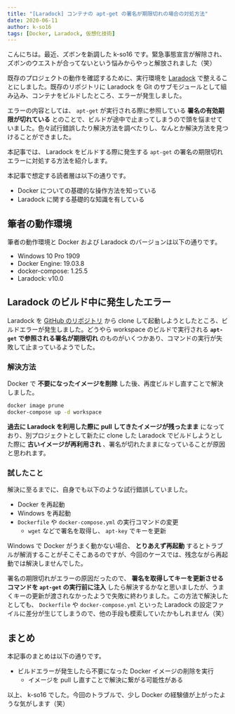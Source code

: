 ```yaml
---
title: "[Laradock] コンテナの apt-get の署名が期限切れの場合の対処方法"
date: 2020-06-11
author: k-so16
tags: [Docker, Laradock, 仮想化技術]
---
```


こんにちは。最近、ズボンを新調した k-so16 です。緊急事態宣言が解除され、ズボンのウエストが合ってないという悩みからやっと解放されました（笑）

既存のプロジェクトの動作を確認するために、実行環境を [Laradock](http://laradock.io/) で整えることにしました。既存のリポジトリに Laradock を Git のサブモジュールとして組み込み、コンテナをビルドしたところ、エラーが発生しました。

エラーの内容としては、 `apt-get` が実行される際に参照している **署名の有効期限が切れている** とのことで、ビルドが途中で止まってしまうので頭を悩ませていました。色々試行錯誤したり解決方法を調べたりし、なんとか解決方法を見つけることができました。

本記事では、 Laradock をビルドする際に発生する `apt-get` の署名の期限切れエラーに対処する方法を紹介します。

本記事で想定する読者層は以下の通りです。

- Docker についての基礎的な操作方法を知っている
- Laradock に関する基礎的な知識を有している

## 筆者の動作環境

筆者の動作環境と Docker および Laradock のバージョンは以下の通りです。

- Windows 10 Pro 1909
- Docker Engine: 19.03.8
- docker-compose: 1.25.5
- Laradock: v10.0

## Laradock のビルド中に発生したエラー

Laradock を [GitHub のリポジトリ](https://github.com/laradock/laradock) から clone して起動しようとしたところ、ビルドエラーが発生しました。どうやら workspace のビルドで実行される **`apt-get` で参照される署名が期限切れ** のものがいくつかあり、コマンドの実行が失敗して止まっているようでした。

### 解決方法

Docker で **不要になったイメージを削除** した後、再度ビルドし直すことで解決しました。

```bash
docker image prune
docker-compose up -d workspace 
```

**過去に Laradock を利用した際に pull してきたイメージが残ったまま** になっており、別プロジェクトとして新たに clone した Laradock でビルドしようとした際に **古いイメージが再利用され** 、署名が切れたままになっていることが原因と思われます。

### 試したこと

解決に至るまでに、自身でも以下のような試行錯誤していました。

- Docker を再起動
- Windows を再起動
- `Dockerfile` や `docker-compose.yml` の実行コマンドの変更
    - `wget` などで署名を取得し、 `apt-key` でキーを更新

Windows で Docker がうまく動かない場合、 **とりあえず再起動** するとトラブルが解消することがそこそこあるのですが、今回のケースでは、残念ながら再起動では解決しませんでした。

署名の期限切れがエラーの原因だったので、 **署名を取得してキーを更新させるコマンドを `apt-get` の実行前に注入** したら解決するかなと思いましたが、うまくキーの更新が渡されなかったようで失敗に終わりました。この方法で解決したとしても、 `Dockerfile` や `docker-compose.yml` といった Laradock の設定ファイルに差分が生じてしまうので、他の手段も模索していたかもしれません（笑）

## まとめ

本記事のまとめは以下の通りです。

- ビルドエラーが発生したら不要になった Docker イメージの削除を実行
    - イメージを pull し直すことで解決に繋がる可能性がある

以上、 k-so16 でした。今回のトラブルで、少し Docker の経験値が上がったような気がします（笑）